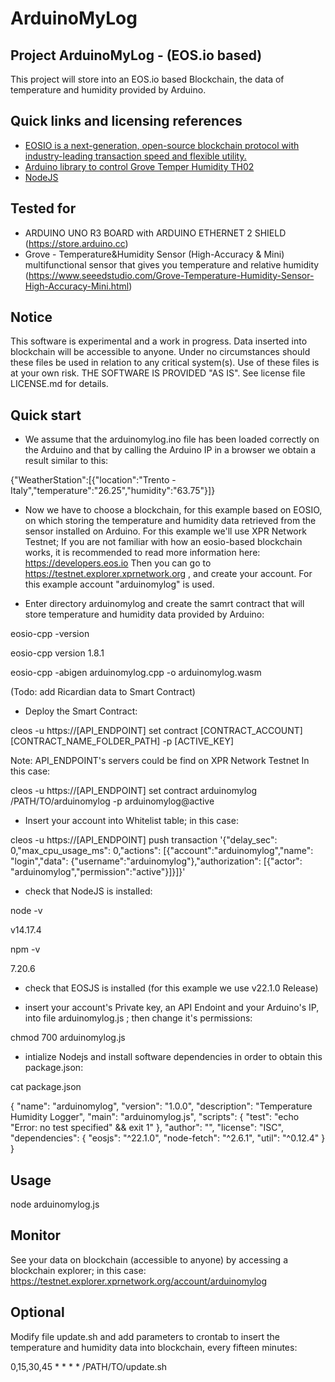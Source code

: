 ArduinoMyLog
============

## Project ArduinoMyLog - (EOS.io based)

This project will store into an EOS.io based Blockchain, the data of temperature and humidity provided by Arduino.

## Quick links and licensing references

- [EOSIO is a next-generation, open-source blockchain protocol with industry-leading transaction speed and flexible utility.](https://github.com/EOSIO)
- [Arduino library to control Grove Temper Humidity TH02](https://github.com/Seeed-Studio/Grove_Temper_Humidity_TH02)
- [NodeJS](https://nodejs.org)


## Tested for 

* ARDUINO UNO R3 BOARD with ARDUINO ETHERNET 2 SHIELD (https://store.arduino.cc)
* Grove - Temperature&Humidity Sensor (High-Accuracy & Mini) multifunctional sensor that gives you temperature and relative humidity 
(https://www.seeedstudio.com/Grove-Temperature-Humidity-Sensor-High-Accuracy-Mini.html)


## Notice
This software is experimental and a work in progress. Data inserted into blockchain will be accessible to anyone.
Under no circumstances should these files be used in relation to any critical system(s).
Use of these files is at your own risk.
THE SOFTWARE IS PROVIDED "AS IS". See license file LICENSE.md for details.

## Quick start

* We assume that the arduinomylog.ino file has been loaded correctly on the Arduino and that by calling the Arduino IP in a browser we obtain a result similar to this:

{"WeatherStation":[{"location":"Trento - Italy","temperature":"26.25","humidity":"63.75"}]}

* Now we have to choose a blockchain, for this example based on EOSIO, on which storing the temperature and humidity data retrieved from the sensor installed on Arduino. For this example we'll use XPR Network Testnet; If you are not familiar with how an eosio-based blockchain works, it is recommended to read more information here: https://developers.eos.io
Then you can go to https://testnet.explorer.xprnetwork.org , and create your account. For this example account "arduinomylog" is used. 

* Enter directory arduinomylog and create the samrt contract that will store temperature and humidity data provided by Arduino:

eosio-cpp -version

eosio-cpp version 1.8.1

eosio-cpp -abigen arduinomylog.cpp -o arduinomylog.wasm

(Todo: add Ricardian data to Smart Contract)

* Deploy the Smart Contract:

cleos -u https://[API_ENDPOINT] set contract [CONTRACT_ACCOUNT] [CONTRACT_NAME_FOLDER_PATH] -p [ACTIVE_KEY]

Note: API_ENDPOINT's servers could be find on XPR Network Testnet
In this case:

cleos -u https://[API_ENDPOINT] set contract arduinomylog /PATH/TO/arduinomylog -p arduinomylog@active

* Insert your account into Whitelist table; in this case:

cleos -u https://[API_ENDPOINT] push transaction '{"delay_sec": 0,"max_cpu_usage_ms": 0,"actions": [{"account":"arduinomylog","name": "login","data": {"username":"arduinomylog"},"authorization": [{"actor": "arduinomylog","permission":"active"}]}]}'

* check that NodeJS is installed:

node -v

v14.17.4

npm -v

7.20.6

* check that EOSJS is installed (for this example we use v22.1.0 Release)

* insert your account's Private key, an API Endoint and your Arduino's IP, into file arduinomylog.js ; then change it's permissions:

chmod 700 arduinomylog.js

* intialize Nodejs and install software dependencies in order to obtain this package.json:

cat package.json

{
  "name": "arduinomylog",
  "version": "1.0.0",
  "description": "Temperature Humidity Logger",
  "main": "arduinomylog.js",
  "scripts": {
    "test": "echo \"Error: no test specified\" && exit 1"
  },
  "author": "",
  "license": "ISC",
  "dependencies": {
    "eosjs": "^22.1.0",
    "node-fetch": "^2.6.1",
    "util": "^0.12.4"
  }
}


## Usage

node arduinomylog.js


## Monitor

See your data on blockchain (accessible to anyone) by accessing a blockchain explorer; in this case:
https://testnet.explorer.xprnetwork.org/account/arduinomylog



## Optional

Modify file update.sh and add parameters to crontab to insert the temperature and humidity data into blockchain, every fifteen minutes:

0,15,30,45 * * * * /PATH/TO/update.sh
